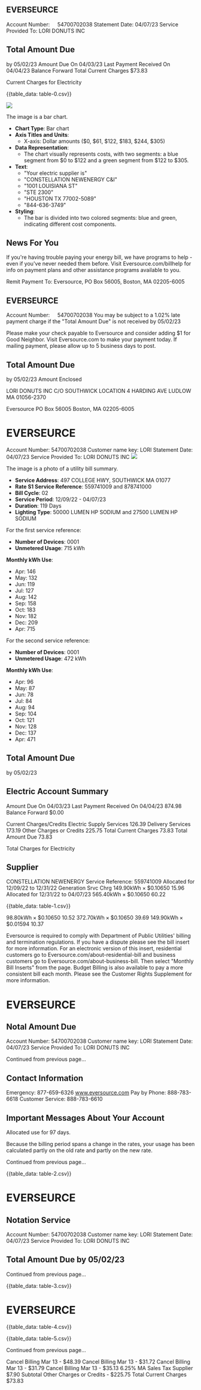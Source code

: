## EVERSEURCE

Account Number: $\quad 54700702038$
Statement Date: 04/07/23
Service Provided To:
LORI DONUTS INC

## Total Amount Due

by 05/02/23
Amount Due On 04/03/23
Last Payment Received On 04/04/23
Balance Forward
Total Current Charges
$73.83

Current Charges for Electricity

{{table_data: table-0.csv}}

![](images/img-0.jpeg)

The image is a bar chart.

- **Chart Type**: Bar chart
- **Axis Titles and Units**: 
  - X-axis: Dollar amounts ($0, $61, $122, $183, $244, $305)
- **Data Representation**: 
  - The chart visually represents costs, with two segments: a blue segment from $0 to $122 and a green segment from $122 to $305.
- **Text**: 
  - "Your electric supplier is"
  - "CONSTELLATION NEWENERGY C&I"
  - "1001 LOUISIANA ST"
  - "STE 2300"
  - "HOUSTON TX 77002-5089"
  - "844-636-3749"
- **Styling**: 
  - The bar is divided into two colored segments: blue and green, indicating different cost components.

## News For You

If you're having trouble paying your energy bill, we have programs to help - even if you've never needed them before. Visit Eversource.com/billhelp for info on payment plans and other assistance programs available to you.

Remit Payment To: Eversource, PO Box 56005, Boston, MA 02205-6005

## EVERSEURCE

Account Number: $\quad 54700702038$
You may be subject to a 1.02\% late payment charge if the "Total Amount Due" is not received by 05/02/23

Please make your check payable to Eversource and consider adding $\$ 1$ for Good Neighbor.
Visit Eversource.com to make your payment today. If mailing payment, please allow up to 5 business days to post.

## Total Amount Due

by $05 / 02 / 23$
Amount Enclosed

LORI DONUTS INC
C/O SOUTHWICK LOCATION
4 HARDING AVE
LUDLOW MA 01056-2370

Eversource
PO Box 56005
Boston, MA 02205-6005

# EVERSEURCE 

Account Number: 54700702038
Customer name key: LORI
Statement Date: 04/07/23
Service Provided To:
LORI DONUTS INC
![](images/img-1.jpeg)

The image is a photo of a utility bill summary.

- **Service Address**: 497 COLLEGE HWY, SOUTHWICK MA 01077
- **Rate S1 Service Reference**: 559741009 and 878741000
- **Bill Cycle**: 02
- **Service Period**: 12/09/22 - 04/07/23
- **Duration**: 119 Days
- **Lighting Type**: 50000 LUMEN HP SODIUM and 27500 LUMEN HP SODIUM

For the first service reference:
- **Number of Devices**: 0001
- **Unmetered Usage**: 715 kWh

**Monthly kWh Use**:
- Apr: 146
- May: 132
- Jun: 119
- Jul: 127
- Aug: 142
- Sep: 158
- Oct: 183
- Nov: 182
- Dec: 209
- Apr: 715

For the second service reference:
- **Number of Devices**: 0001
- **Unmetered Usage**: 472 kWh

**Monthly kWh Use**:
- Apr: 96
- May: 87
- Jun: 78
- Jul: 84
- Aug: 94
- Sep: 104
- Oct: 121
- Nov: 128
- Dec: 137
- Apr: 471

## Total Amount Due

by $05 / 02 / 23$

## Electric Account Summary

Amount Due On 04/03/23
Last Payment Received On 04/04/23
$874.98$
Balance Forward
$0.00

Current Charges/Credits
Electric Supply Services
$126.39$
Delivery Services
$173.19$
Other Charges or Credits
$225.75$
Total Current Charges
$73.83$
Total Amount Due
$73.83$

Total Charges for Electricity

## Supplier

CONSTELLATION NEWENERGY
Service Reference: 559741009
Allocated for 12/09/22 to 12/31/22
Generation Srvc Chrg
$149.90 \mathrm{kWh} \times \$ 0.10650$
$15.96$
Allocated for 12/31/22 to 04/07/23
$565.40 \mathrm{kWh} \times \$ 0.10650$
$60.22$

{{table_data: table-1.csv}}

$98.80 \mathrm{kWh} \times \$ 0.10650$
$10.52$
$372.70 \mathrm{kWh} \times \$ 0.10650$
$39.69$
$149.90 \mathrm{kWh} \times \$ 0.01594$
$10.37$

Eversource is required to comply with Department of Public Utilities' billing and termination regulations. If you have a dispute please see the bill insert for more information.
For an electronic version of this insert, residential customers go to Eversource.com/about-residential-bill and business customers go to Eversource.com/about-business-bill. Then select "Monthly Bill Inserts" from the page. Budget Billing is also available to pay a more consistent bill each month. Please see the Customer Rights Supplement for more information.

# EVERSEURCE 

## Notal Amount Due

Account Number: 54700702038
Customer name key: LORI
Statement Date: 04/07/23
Service Provided To: LORI DONUTS INC

Continued from previous page...

## Contact Information

Emergency: 877-659-6326
www.eversource.com
Pay by Phone: 888-783-6618
Customer Service: 888-783-6610

## Important Messages About Your Account

Allocated use for 97 days.

Because the billing period spans a change in the rates, your usage has been calculated partly on the old rate and partly on the new rate.

Continued from previous page...

{{table_data: table-2.csv}}

# EVERSEURCE 

## Notation Service

Account Number: 54700702038
Customer name key: LORI
Statement Date: 04/07/23
Service Provided To: LORI DONUTS INC

## Total Amount Due by 05/02/23

Continued from previous page...

{{table_data: table-3.csv}}

# EVERSEURCE 

{{table_data: table-4.csv}}


{{table_data: table-5.csv}}

Continued from previous page...

Cancel Billing Mar 13 - $\$ 48.39$
Cancel Billing Mar 13 - $\$ 31.72$
Cancel Billing Mar 13 - $\$ 31.79$
Cancel Billing Mar 13 - $\$ 35.13$
6.25\% MA Sales Tax Supplier \$7.90
Subtotal Other Charges or Credits - $\$ 225.75$
Total Current Charges $\$ 73.83$
